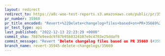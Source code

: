 ```yaml
---
layout: redirect
redirect_to: https://a8c-woo-test-reports.s3.amazonaws.com/public/pr/35960/api/index.html
pr_number: 35960
pr_title_encoded: "Revert+%22Delete+changelog+files+based+on+PR+35669%22"
pr_test_type: api
last_published: "2022-12-13 22:23:29 +0000"
commit_sha: 7887e9eedc9f87b95b8324107e9c4703e25ddaf9
commit_message: "Revert "Delete changelog files based on PR 35669 (#35945)""
branch_name: revert-35945-delete-changelogs/35669
---
```

